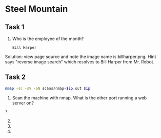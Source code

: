 # Steel Mountain

## Task 1

1. Who is the employee of the month?

    ```Bill Harper```

Solution: view page source and note the image name is billharper.png. Hint says "reverse image search" which resolves to Bill Harper from Mr. Robot.

## Task 2

``` bash
nmap -sC -sV -oN scans/nmap-$ip.out $ip
```

1. Scan the machine with nmap. What is the other port running a web server on?

```?```

2. 

3. 

4. 


